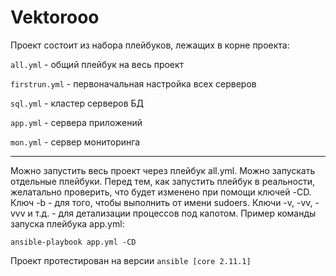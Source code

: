 # Vektorooo

Проект состоит из набора плейбуков, лежащих в корне проекта:

`all.yml` - общий плейбук на весь проект

`firstrun.yml` - первоначальная настройка всех серверов

`sql.yml` - кластер серверов БД

`app.yml` - сервера приложений

`mon.yml` - сервер мониторинга

---

Можно запустить весь проект через плейбук all.yml. Можно запускать отдельные плейбуки. Перед тем, как запустить плейбук в реальности, желатально проверить, что будет изменено при помощи ключей -CD. Ключ -b - для того, чтобы выполнить от имени sudoers. Ключи -v, -vv, -vvv и т.д. - для детализации процессов под капотом. Пример команды запуска плейбука app.yml:

`ansible-playbook app.yml -CD`

Проект протестирован на версии `ansible [core 2.11.1]`
